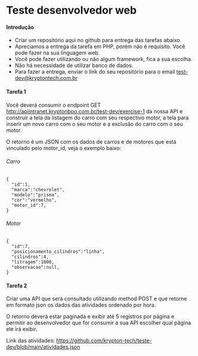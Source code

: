 # Teste desenvolvedor web

#### Introdução
- Criar um repositório aqui no github para entrega das tarefas abaixo.
- Apreciamos a entrega da tarefa em PHP, porém não é requisito. Você pode fazer na sua linguagem web.
- Você pode fazer utilizando ou não algum framework, fica a sua escolha.
- Não há necessidade de utilizar banco de dados.
- Para fazer a entrega, enviar o link do seu repositório para o email test-dev@kryptontech.com.br


#### Tarefa 1
Você deverá consumir o endpoint GET http://apiintranet.kryptonbpo.com.br/test-dev/exercise-1 da nossa API e construir a tela da listagem do carro com seu respectivo motor, a tela para inserir um novo carro com o seu motor e a exclusão do carro com o seu motor.

O retorno é um JSON com os dados de carros e de motores que está vinculado pelo motor_id, veja o exemplo baixo:

###### Carro
```
{
  "id":1,
  "marca":"chevrolet",
  "modelo":"prisma",
  "cor":"vermelho",
  "motor_id":7,
}
```

###### Motor
```
{
  "id":7,
  "posicionamento_cilindros":"linha",
  "cilindros":4,
  "litragem":1000,
  "observacao":null,
}
```
#### Tarefa 2
Criar uma API que será consultado utilizando method POST e que retorne em formato json os dados das atividades ordenado por hora.

O retorno deverá estar paginada e exibir até 5 registros por página e permitir ao desenvolvedor que for consumir a sua API escolher qual página ele irá exibir.

Link das atividades: https://github.com/krypton-tech/teste-dev/blob/main/atividades.json

